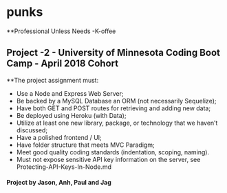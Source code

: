 # punks 
**Professional Unless Needs -K-offee 



## Project -2 - University of Minnesota Coding Boot Camp - April 2018 Cohort

**The project assignment must:


* Use a Node and Express Web Server;
* Be backed by a MySQL Database an ORM (not necessarily Sequelize);
* Have both GET and POST routes for retrieving and adding new data;
* Be deployed using Heroku (with Data);
* Utilize at least one new library, package, or technology that we haven’t discussed;
* Have a polished frontend / UI;
* Have folder structure that meets MVC Paradigm;
* Meet good quality coding standards (indentation, scoping, naming).
* Must not expose sensitive API key information on the server, see Protecting-API-Keys-In-Node.md



#### Project by Jason, Anh, Paul and Jag 


